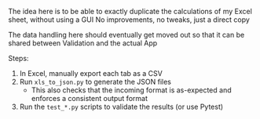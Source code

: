 The idea here is to be able to exactly duplicate the calculations of my Excel sheet, without using a GUI
No improvements, no tweaks, just a direct copy

The data handling here should eventually get moved out so that it can be shared between Validation and the actual App

Steps:
1. In Excel, manually export each tab as a CSV
1. Run `xls_to_json.py` to generate the JSON files
    - This also checks that the incoming format is as-expected and enforces a consistent output format
1. Run the `test_*.py` scripts to validate the results (or use Pytest)